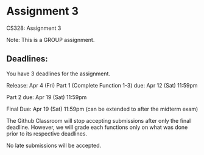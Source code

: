 # Assignment 3

CS328: Assignment 3

Note: This is a GROUP assignment.

## Deadlines:
You have 3 deadlines for the assignment.

Release: Apr 4 (Fri)
Part 1 (Complete Function 1-3) due: Apr 12 (Sat) 11:59pm

Part 2 due: Apr 19 (Sat) 11:59pm

Final Due: Apr 19 (Sat) 11:59pm (can be extended to after the midterm exam)

The Github Classroom will stop accepting submissions after only the final deadline. However, we will grade each functions only on what was done prior to its respective deadlines.

No late submissions will be accepted.
